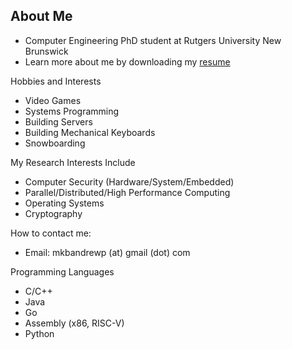 ## About Me
* Computer Engineering PhD student at Rutgers University New Brunswick
* Learn more about me by downloading my [resume](https://github.com/Iznoanygod/Iznoanygod/raw/master/andrewpark.pdf)

Hobbies and Interests
* Video Games
* Systems Programming
* Building Servers
* Building Mechanical Keyboards
* Snowboarding

My Research Interests Include
* Computer Security (Hardware/System/Embedded)
* Parallel/Distributed/High Performance Computing
* Operating Systems
* Cryptography

How to contact me:
* Email: mkbandrewp (at) gmail (dot) com

Programming Languages
* C/C++
* Java
* Go
* Assembly (x86, RISC-V) 
* Python
